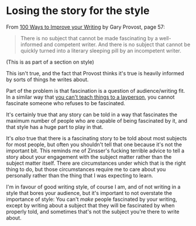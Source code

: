 # Losing the story for the style

From [100 Ways to Improve your Writing](https://amzn.to/2LYdFGs) by Gary Provost, page 57:

> There is no subject that cannot be made fascinating by a well-informed and competent writer. And there is no subject that cannot be quickly turned into a literary sleeping pill by an incompetent writer.

(This is as part of a section on style)

This isn't true, and the fact that Provost thinks it's true is heavily informed by sorts of things he writes about.

Part of the problem is that fascination is a question of audience/writing fit. In a similar way that [you can't teach things to a layperson](https://notebook.drmaciver.com/posts/2020-03-08-08:53.html), you cannot fascinate someone who refuses to be fascinated.

It's certainly true that any story can be told in a way that fascinates the maximum number of people who are capable of being fascinated by it, and that style has a huge part to play in that.

It's *also* true that there is a fascinating story to be told about most subjects for most people, but often you shouldn't tell that one because it's not the important bit.
This reminds me of Zinsser's fucking terrible advice to tell a story about your engagement with the subject matter rather than the subject matter itself. There are circumstances under which that is the right thing to do, but those circumstances require me to care about you personally rather than the thing that I was expecting to learn.

I'm in favour of good writing style, of course I am, and of not writing in a style that bores your audience, but it's important to not overstate the importance of style: You can't *make* people fascinated by your writing, except by writing about a subject that they will be fascinated by when properly told, and sometimes that's not the subject you're there to write about.
